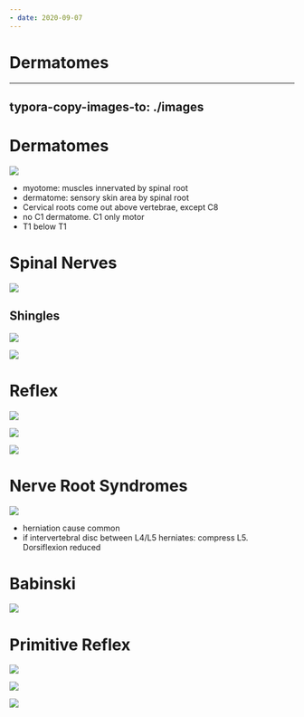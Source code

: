 ```yaml
---
- date: 2020-09-07
---
```


# Dermatomes
---

## typora-copy-images-to: ./images

# Dermatomes

![](https://photos.thisispiggy.com/file/wikiFiles/97D8AEBE-2BE0-47BB-98BF-8F8B5B6FB19C.jpg)

- myotome: muscles innervated by spinal root
- dermatome: sensory skin area by spinal root
- Cervical roots come out above vertebrae, except C8
- no C1 dermatome. C1 only motor
- T1 below T1

# Spinal Nerves

![](https://photos.thisispiggy.com/file/wikiFiles/C5C9A907-62FD-4128-957B-552078F84DB9.jpg)

## Shingles

![](https://photos.thisispiggy.com/file/wikiFiles/83517F44-89CA-483B-AF78-45C1A2586375.jpg)

![](https://photos.thisispiggy.com/file/wikiFiles/964FCFA5-4FBD-4022-BEC9-B12AC7624F03.jpg)

# Reflex

![](https://photos.thisispiggy.com/file/wikiFiles/475B4953-07AC-45FB-B592-E059B25EB95F.jpg)

![](https://photos.thisispiggy.com/file/wikiFiles/C2E74431-26AC-4C21-92FD-B5382709AE96.jpg)

![](https://photos.thisispiggy.com/file/wikiFiles/056B3FF9-5336-4025-9A46-566CEC993C8C.jpg)

# Nerve Root Syndromes

![](https://photos.thisispiggy.com/file/wikiFiles/5E607628-0AFF-4CFF-9C9B-9B69A4ABD950.jpg)

- herniation cause common
- if intervertebral disc between L4/L5 herniates: compress L5. Dorsiflexion reduced

# Babinski

![](https://photos.thisispiggy.com/file/wikiFiles/DB208BBF-3B54-4621-811E-A9231D99D9EE.jpg)

# Primitive Reflex

![](https://photos.thisispiggy.com/file/wikiFiles/71BF199C-3D1C-485D-8B87-100898E23140.jpg)

![](https://photos.thisispiggy.com/file/wikiFiles/8D75D54F-7F62-4F2F-8E3A-9610E6763B20.jpg)

![](https://photos.thisispiggy.com/file/wikiFiles/3EB1967D-5F94-49AE-8DC2-B5F3C9A05A24.jpg)
